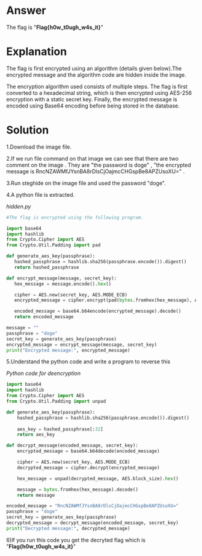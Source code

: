 # Answer
The flag is "**Flag{h0w_t0ugh_w4s_it}**"

# Explanation
The flag is first encrypted using an algorithm (details given below).The encrypted message and the algorithm code are hidden inside the image.

The encryption algorithm used consists of multiple steps. The flag is first converted to a hexadecimal string, which is then encrypted using AES-256 encryption with a static secret key. Finally, the encrypted message is encoded using Base64 encoding before being stored in the database.

# Solution
1.Download the image file.

2.If we run file command on that image we can see that there are two comment on the image . They are "the password is doge" , "the encrypted message is RncNZAWMfJYsnBA8rDlsCjOajmcCHGspBe8APZUsoXU=" .

3.Run steghide on the image file and used the password "doge".

4.A python file is extracted.

 *hidden.py*
 ```python
#The flag is encrypted using the following program.

import base64
import hashlib
from Crypto.Cipher import AES
from Crypto.Util.Padding import pad

def generate_aes_key(passphrase):
    hashed_passphrase = hashlib.sha256(passphrase.encode()).digest()
    return hashed_passphrase

def encrypt_message(message, secret_key):
    hex_message = message.encode().hex()

    cipher = AES.new(secret_key, AES.MODE_ECB)
    encrypted_message = cipher.encrypt(pad(bytes.fromhex(hex_message), AES.block_size))

    encoded_message = base64.b64encode(encrypted_message).decode()
    return encoded_message

message = ""
passphrase = "doge"
secret_key = generate_aes_key(passphrase)
encrypted_message = encrypt_message(message, secret_key)
print("Encrypted message:", encrypted_message)
```

5.Understand the python code and write a program to reverse this 

*Python code for deencryption*
```python
import base64
import hashlib
from Crypto.Cipher import AES
from Crypto.Util.Padding import unpad

def generate_aes_key(passphrase):
    hashed_passphrase = hashlib.sha256(passphrase.encode()).digest()
    
    aes_key = hashed_passphrase[:32]
    return aes_key

def decrypt_message(encoded_message, secret_key):
    encrypted_message = base64.b64decode(encoded_message)

    cipher = AES.new(secret_key, AES.MODE_ECB)
    decrypted_message = cipher.decrypt(encrypted_message)

    hex_message = unpad(decrypted_message, AES.block_size).hex()

    message = bytes.fromhex(hex_message).decode()
    return message

encoded_message = "RncNZAWMfJYsnBA8rDlsCjOajmcCHGspBe8APZUsoXU="
passphrase = "doge"
secret_key = generate_aes_key(passphrase)
decrypted_message = decrypt_message(encoded_message, secret_key)
print("Decrypted message:", decrypted_message)
```

6)If you run this code you get the decryted flag which is "**Flag{h0w_t0ugh_w4s_it}**"
